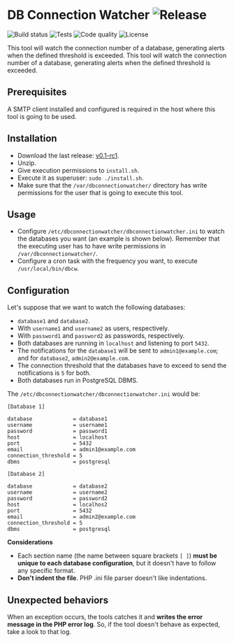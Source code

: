 DB Connection Watcher ![Release](https://img.shields.io/badge/release-v0.1--rc1-blue.svg)
=====================

![Build status](https://img.shields.io/jenkins/s/http/julenpardo.com/jenkins/DB-Connection-Watcher.svg)
![Tests](https://img.shields.io/jenkins/t/http/julenpardo.com/jenkins/DB-Connection-Watcher.svg)
![Code quality](https://scrutinizer-ci.com/g/julenpardo/DB-Connection-Watcher/badges/quality-score.png?b=master)
![License](https://img.shields.io/badge/license-Apache-blue.svg)

This tool will watch the connection number of a database, generating alerts when the defined threshold is exceeded.
This tool will watch the connection number of a database, generating alerts when the defined threshold is exceeded.

## Prerequisites
A SMTP client installed and configured is required in the host where this tool is going to be used. 

## Installation
 - Download the last release: [v0.1-rc1](https://github.com/julenpardo/DB-Connection-Watcher/releases/tag/v0.1-rc1).
 - Unzip.
 - Give execution permissions to `install.sh`.
 - Execute it as superuser: `sudo ./install.sh`.
 - Make sure that the `/var/dbconnectionwatcher/` directory has write permissions for the user that is going to execute this tool.
 
## Usage
 - Configure `/etc/dbconnectionwatcher/dbconnectionwatcher.ini` to watch the databases you want (an example is shown below). Remember that the executing user has to have write permissions in `/var/dbconnectionwatcher/`. 
 - Configure a cron task with the frequency you want, to execute `/usr/local/bin/dbcw`.
 
## Configuration
Let's suppose that we want to watch the following databases:

 - `database1` and `database2`.
 - With `username1` and `username2` as users, respectively.
 - With `password1` and `password2` as passwords, respectively.
 - Both databases are running in `localhost` and listening to port `5432`.
 - The notifications for the `database1` will be sent to `admin1@example.com`; and for `database2`, `admin2@example.com`.
 - The connection threshold that the databases have to exceed to send the notifications is `5` for both.
 - Both databases run in PostgreSQL DBMS.
 
The `/etc/dbconnectionwatcher/dbconnectionwatcher.ini` would be:

```
[Database 1]

database             = database1
username             = username1
password             = password1
host                 = localhost
port                 = 5432
email                = admin1@example.com
connection_threshold = 5
dbms                 = postgresql

[Database 2]

database             = database2
username             = username2
password             = password2
host                 = localhos2
port                 = 5432
email                = admin2@example.com
connection_threshold = 5
dbms                 = postgresql
```

**Considerations**

 - Each section name (the name between square brackets `[ ]`) **must be unique to each database configuration**, but it doesn't have to follow any specific format.
 - **Don't indent the file**. PHP .ini file parser doesn't like indentations.

## Unexpected behaviors

When an exception occurs, the tools catches it and **writes the error message in the PHP error log**. So, if the tool doesn't behave as expected, take a look to that log.
